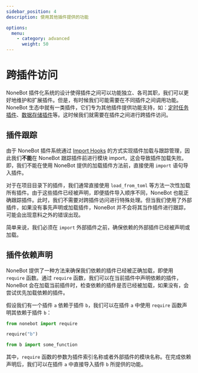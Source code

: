 ```yaml
---
sidebar_position: 4
description: 使用其他插件提供的功能

options:
  menu:
    - category: advanced
      weight: 50
---
```


# 跨插件访问

NoneBot 插件化系统的设计使得插件之间可以功能独立、各司其职，我们可以更好地维护和扩展插件。但是，有时候我们可能需要在不同插件之间调用功能。NoneBot 生态中就有一类插件，它们专为其他插件提供功能支持，如：[定时任务插件](../best-practice/scheduler.md)、[数据存储插件](../best-practice/data-storing.md)等。这时候我们就需要在插件之间进行跨插件访问。

## 插件跟踪

由于 NoneBot 插件系统通过 [Import Hooks](https://docs.python.org/3/reference/import.html#import-hooks) 的方式实现插件加载与跟踪管理，因此我们**不能**在 NoneBot 跟踪插件前进行模块 import，这会导致插件加载失败。即，我们不能在使用 NoneBot 提供的加载插件方法前，直接使用 `import` 语句导入插件。

对于在项目目录下的插件，我们通常直接使用 `load_from_toml` 等方法一次性加载所有插件。由于这些插件已经被声明，即便插件导入顺序不同，NoneBot 也能正确跟踪插件。此时，我们不需要对跨插件访问进行特殊处理。但当我们使用了外部插件，如果没有事先声明或加载插件，NoneBot 并不会将其当作插件进行跟踪，可能会出现意料之外的错误出现。

简单来说，我们必须在 `import` 外部插件之前，确保依赖的外部插件已经被声明或加载。

## 插件依赖声明

NoneBot 提供了一种方法来确保我们依赖的插件已经被正确加载，即使用 `require` 函数。通过 `require` 函数，我们可以在当前插件中声明依赖的插件，NoneBot 会在加载当前插件时，检查依赖的插件是否已经被加载，如果没有，会尝试优先加载依赖的插件。

假设我们有一个插件 `a` 依赖于插件 `b`，我们可以在插件 `a` 中使用 `require` 函数声明其依赖于插件 `b`：

```python {3} title=a/__init__.py
from nonebot import require

require("b")

from b import some_function
```

其中，`require` 函数的参数为插件索引名称或者外部插件的模块名称。在完成依赖声明后，我们可以在插件 `a` 中直接导入插件 `b` 所提供的功能。
